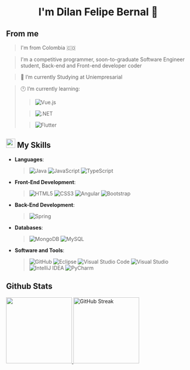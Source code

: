 <h1 align="center">
 <strong>I'm Dilan Felipe Bernal 🎸</strong>
</h1>

##  **From me**

> I'm from Colombia 🇨🇴

> I'm a competitive programmer, soon-to-graduate Software Engineer student, Back-end and Front-end developer coder

> 🏢 I’m currently Studying at Uniempresarial

> 🕛 I’m currently learning:
>> ![Vue.js](https://img.shields.io/badge/Vue-%235A966C.svg?style=for-the-badge&logo=vue.js&logoColor=black)
>
>> ![.NET](https://img.shields.io/badge/.NET-%23502BD3.svg?style=for-the-badge&logo=.net&logoColor=white)
>
>> ![Flutter](https://img.shields.io/badge/Flutter-%230862A8.svg?style=for-the-badge&logo=Flutter&logoColor=white)

## <img src="https://cdn.pixabay.com/photo/2017/05/12/15/16/hexagon-2307350_1280.png" width="25px"> My Skills


- **Languages**:
  
  > ![Java](https://img.shields.io/badge/java-%23ED8B00.svg?style=for-the-badge&logo=openjdk&logoColor=white)
  > ![JavaScript](https://img.shields.io/badge/JavaScript%20-%23F7DF1E.svg?style=for-the-badge&logo=javascript&logoColor=black)
  > ![TypeScript](https://img.shields.io/badge/typescript-%23007ACC.svg?style=for-the-badge&logo=typescript&logoColor=white)
    
- **Front-End Development**:

  > ![HTML5](https://img.shields.io/badge/HTML5%20-%23E34F26.svg?style=for-the-badge&logo=html5&logoColor=white)
  > ![CSS3](https://img.shields.io/badge/CSS%20-%231572B6.svg?style=for-the-badge&logo=css3&logoColor=white)
  > ![Angular](https://img.shields.io/badge/angular-%23DD0031.svg?style=for-the-badge&logo=angular&logoColor=white)
  > ![Bootstrap](https://img.shields.io/badge/bootstrap-%238511FA.svg?style=for-the-badge&logo=bootstrap&logoColor=white)

- **Back-End Development**:
  
  >  ![Spring](https://img.shields.io/badge/spring-%236DB33F.svg?style=for-the-badge&logo=spring&logoColor=white)
  
- **Databases**:

  >  ![MongoDB](https://img.shields.io/badge/MongoDB-%234ea94b.svg?style=for-the-badge&logo=mongodb&logoColor=white)
  >  ![MySQL](https://img.shields.io/badge/mysql-4479A1.svg?style=for-the-badge&logo=mysql&logoColor=white)

- **Software and Tools**:

  >  ![GitHub](https://img.shields.io/badge/github-%23121011.svg?style=for-the-badge&logo=github&logoColor=white)
  >  ![Eclipse](https://img.shields.io/badge/Eclipse-FE7A16.svg?style=for-the-badge&logo=Eclipse&logoColor=white)
   >  ![Visual Studio Code](https://img.shields.io/badge/Visual%20Studio%20Code-0078d7.svg?style=for-the-badge&logo=visual-studio-code&logoColor=white)
  ![Visual Studio](https://img.shields.io/badge/Visual%20Studio-5C2D91.svg?style=for-the-badge&logo=visual-studio&logoColor=white)
  ![IntelliJ IDEA](https://img.shields.io/badge/IntelliJIDEA-000000.svg?style=for-the-badge&logo=intellij-idea&logoColor=white)
  ![PyCharm](https://img.shields.io/badge/pycharm-143?style=for-the-badge&logo=pycharm&logoColor=black&color=black&labelColor=green)

## Github Stats

<a display="flex" href="https://github.com/DilanBernal28/">
   <img  height="180rem" src="https://github-readme-stats.anuraghazra1.vercel.app/api/top-langs/?username=DilanBernal28&layout=compact&theme=react" />
   <img  height="180rem" src="https://streak-stats.demolab.com?user=DilanBernal28&theme=react" alt="GitHub Streak" /></a>
</a>
